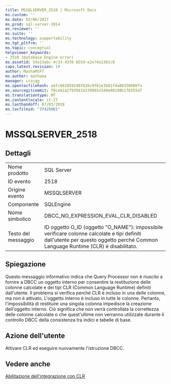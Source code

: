 ```yaml
---
title: MSSQLSERVER_2518 | Microsoft Docs
ms.custom: ''
ms.date: 03/06/2017
ms.prod: sql-server-2014
ms.reviewer: ''
ms.suite: ''
ms.technology: supportability
ms.tgt_pltfrm: ''
ms.topic: conceptual
helpviewer_keywords:
- 2518 (Database Engine error)
ms.assetid: 54a13abc-4c33-43f0-b55d-e2e74a1381c8
caps.latest.revision: 19
author: MashaMSFT
ms.author: mathoma
manager: craigg
ms.openlocfilehash: a4fc661059240f626c9f61e3b81f4a80350680fa
ms.sourcegitcommit: f8ce92a2f935616339965d140e00298b1f8355d7
ms.translationtype: MT
ms.contentlocale: it-IT
ms.lasthandoff: 07/03/2018
ms.locfileid: "37425061"
---
```

# <a name="mssqlserver2518"></a>MSSQLSERVER_2518
    
## <a name="details"></a>Dettagli  
  
|||  
|-|-|  
|Nome prodotto|SQL Server|  
|ID evento|2518|  
|Origine evento|MSSQLSERVER|  
|Componente|SQLEngine|  
|Nome simbolico|DBCC_NO_EXPRESSION_EVAL_CLR_DISABLED|  
|Testo del messaggio|ID oggetto O_ID (oggetto "O_NAME"): impossibile verificare colonne calcolate e tipi definiti dall'utente per questo oggetto perché Common Language Runtime (CLR) è disabilitato.|  
  
## <a name="explanation"></a>Spiegazione  
 Questo messaggio informativo indica che Query Processor non è riuscito a fornire a DBCC un oggetto interno per consentire la restituzione delle colonne calcolate e dei tipi CLR (Common Language Runtime) definiti dall'utente. Il problema si verifica perché CLR è incluso in una delle colonne, ma non è attivato. L'oggetto interno è incluso in tutte le colonne. Pertanto, l'impossibilità di restituire una singola colonna impedisce la creazione dell'oggetto interno. Ciò significa che non verrà controllata la correttezza delle colonne calcolate o che quest'ultime non verranno utilizzate durante il controllo DBCC della consistenza tra indici e tabelle di base.  
  
## <a name="user-action"></a>Azione dell'utente  
 Attivare CLR ed eseguire nuovamente l'istruzione DBCC.  
  
## <a name="see-also"></a>Vedere anche  
 [Abilitazione dell'integrazione con CLR](../clr-integration/clr-integration-enabling.md)  
  
  
